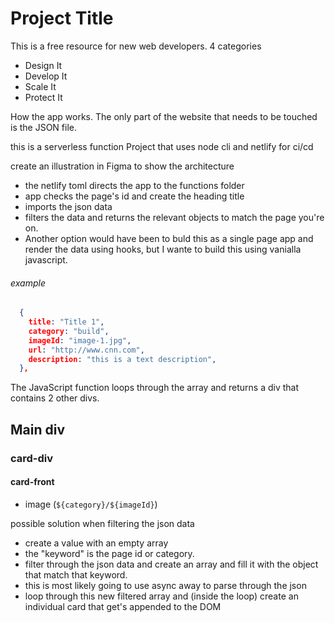 # Project Title

This is a free resource for new web developers.
4 categories

- Design It
- Develop It
- Scale It
- Protect It

How the app works.
The only part of the website that needs to be touched is the JSON file.

this is a serverless function Project
that uses node cli and netlify for ci/cd

create an illustration in Figma to show the architecture

- the netlify toml directs the app to the functions folder
- app checks the page's id and create the heading title
- imports the json data
- filters the data and returns the relevant objects to match the page you're on.
- Another option would have been to buld this as a single page app and render the data using hooks, but I wante to build this using vanialla javascript.

###### example

```json
  {
    title: "Title 1",
    category: "build",
    imageId: "image-1.jpg",
    url: "http://www.cnn.com",
    description: "this is a text description",
  },
```

The JavaScript function loops through the array and returns a div that contains 2 other divs.

## Main div

### card-div

#### card-front

- image (`${category}/${imageId}`)

possible solution when filtering the json data

- create a value with an empty array
- the "keyword" is the page id or category.
- filter through the json data and create an array and fill it with the object that match that keyword.
- this is most likely going to use async away to parse through the json
- loop through this new filtered array and (inside the loop) create an individual card that get's appended to the DOM
